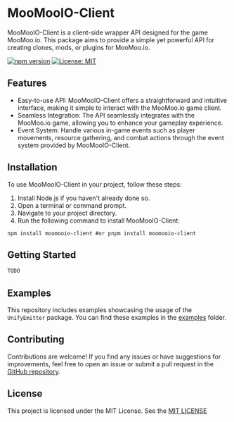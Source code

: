 # MooMooIO-Client

MooMooIO-Client is a client-side wrapper API designed for the game MooMoo.io. This package aims to provide a simple yet powerful API for creating clones, mods, or plugins for MooMoo.io.

[![npm version](https://badge.fury.io/js/moomooio-client.svg)](https://www.npmjs.com/package/moomooio-client)
[![License: MIT](https://img.shields.io/badge/License-MIT-blue.svg)](https://opensource.org/licenses/MIT)

## Features

- Easy-to-use API: MooMooIO-Client offers a straightforward and intuitive interface, making it simple to interact with the MooMoo.io game client.
- Seamless Integration: The API seamlessly integrates with the MooMoo.io game, allowing you to enhance your gameplay experience.
- Event System: Handle various in-game events such as player movements, resource gathering, and combat actions through the event system provided by MooMooIO-Client.

## Installation

To use MooMooIO-Client in your project, follow these steps:

1. Install Node.js if you haven't already done so.
2. Open a terminal or command prompt.
3. Navigate to your project directory.
4. Run the following command to install MooMooIO-Client:

```shell
npm install moomooio-client #or pnpm install moomooio-client
```

## Getting Started

```bash
TODO
```

## Examples

This repository includes examples showcasing the usage of the `UnifyEmitter` package. You can find these examples in the [examples](examples) folder.

## Contributing

Contributions are welcome! If you find any issues or have suggestions for improvements, feel free to open an issue or submit a pull request in the [GitHub repository](https://github.com/EyadRealHim/moomooio-client).

## License

This project is licensed under the MIT License. See the [MIT LICENSE](https://opensource.org/licenses/MIT)
